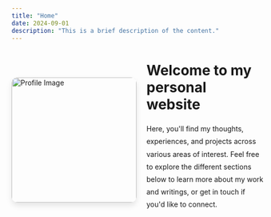 ```yaml
---
title: "Home"
date: 2024-09-01
description: "This is a brief description of the content."
---
```


<div style="display: flex; align-items: center; gap: 20px; margin-top: 40px;">
    <!-- Left: Image -->
    <div style="flex-shrink: 0;">
        <img src="/images/p.jpeg" alt="Profile Image" style="width: 250px; height: auto; border-radius: 12px; box-shadow: 0 6px 12px rgba(0, 0, 0, 0.1);">
    </div>
    <div style="max-width: 600px;">
        <h1 style="margin-top: 0;">Welcome to my personal website</h1>
        <p style="line-height: 1.8;">
            Here, you'll find my thoughts, experiences, and projects across various areas of interest. Feel free to explore the different sections below to learn more about my work and writings, or get in touch if you'd like to connect.
        </p>
    </div>
</div>
